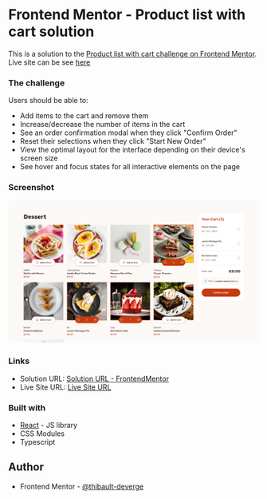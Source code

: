 # Frontend Mentor - Product list with cart solution

This is a solution to the [Product list with cart challenge on Frontend Mentor](https://www.frontendmentor.io/challenges/product-list-with-cart-5MmqLVAp_d). Live site can be see [here]()

### The challenge

Users should be able to:

- Add items to the cart and remove them
- Increase/decrease the number of items in the cart
- See an order confirmation modal when they click "Confirm Order"
- Reset their selections when they click "Start New Order"
- View the optimal layout for the interface depending on their device's screen size
- See hover and focus states for all interactive elements on the page

### Screenshot

![](./public/assets/images/screenshot-desktop.png)

### Links

- Solution URL: [Solution URL - FrontendMentor](https://your-solution-url.com)
- Live Site URL: [Live Site URL](https://your-live-site-url.com)

### Built with

- [React](https://reactjs.org/) - JS library
- CSS Modules
- Typescript

## Author

- Frontend Mentor - [@thibault-deverge](https://www.frontendmentor.io/profile/thibault-deverge)
